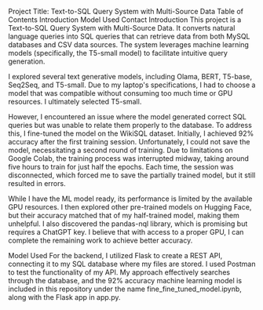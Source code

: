 Project Title: Text-to-SQL Query System with Multi-Source Data
Table of Contents
Introduction
Model Used
Contact
Introduction
This project is a Text-to-SQL Query System with Multi-Source Data. It converts natural language queries into SQL queries that can retrieve data from both MySQL databases and CSV data sources. The system leverages machine learning models (specifically, the T5-small model) to facilitate intuitive query generation.

I explored several text generative models, including Olama, BERT, T5-base, Seq2Seq, and T5-small. Due to my laptop's specifications, I had to choose a model that was compatible without consuming too much time or GPU resources. I ultimately selected T5-small.

However, I encountered an issue where the model generated correct SQL queries but was unable to relate them properly to the database. To address this, I fine-tuned the model on the WikiSQL dataset. Initially, I achieved 92% accuracy after the first training session. Unfortunately, I could not save the model, necessitating a second round of training. Due to limitations on Google Colab, the training process was interrupted midway, taking around five hours to train for just half the epochs. Each time, the session was disconnected, which forced me to save the partially trained model, but it still resulted in errors.

While I have the ML model ready, its performance is limited by the available GPU resources. I then explored other pre-trained models on Hugging Face, but their accuracy matched that of my half-trained model, making them unhelpful. I also discovered the pandas-nql library, which is promising but requires a ChatGPT key. I believe that with access to a proper GPU, I can complete the remaining work to achieve better accuracy.

Model Used
For the backend, I utilized Flask to create a REST API, connecting it to my SQL database where my files are stored. I used Postman to test the functionality of my API. My approach effectively searches through the database, and the 92% accuracy machine learning model is included in this repository under the name fine_fine_tuned_model.ipynb, along with the Flask app in app.py.

